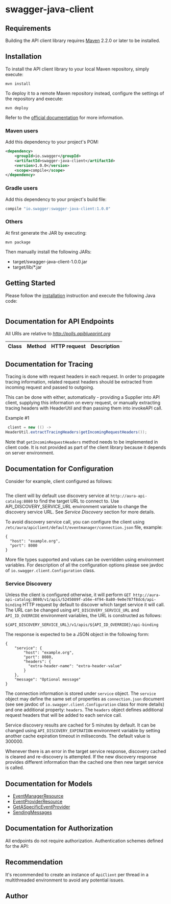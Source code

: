 # swagger-java-client

## Requirements

Building the API client library requires [Maven](https://maven.apache.org/) 2.2.0 or later to be installed.

## Installation

To install the API client library to your local Maven repository, simply execute:

```shell
mvn install
```

To deploy it to a remote Maven repository instead, configure the settings of the repository and execute:

```shell
mvn deploy
```

Refer to the [official documentation](https://maven.apache.org/plugins/maven-deploy-plugin/usage.html) for more information.

### Maven users

Add this dependency to your project's POM:

```xml
<dependency>
    <groupId>io.swagger</groupId>
    <artifactId>swagger-java-client</artifactId>
    <version>1.0.0</version>
    <scope>compile</scope>
</dependency>
```

### Gradle users

Add this dependency to your project's build file:

```groovy
compile "io.swagger:swagger-java-client:1.0.0"
```

### Others

At first generate the JAR by executing:

    mvn package

Then manually install the following JARs:

* target/swagger-java-client-1.0.0.jar
* target/lib/*.jar

## Getting Started

Please follow the [installation](#installation) instruction and execute the following Java code:

```java

```

## Documentation for API Endpoints

All URIs are relative to *http://polls.apiblueprint.org*

Class | Method | HTTP request | Description
------------ | ------------- | ------------- | -------------


## Documentation for Tracing
Tracing is done with request headers in each request. In order to propagate tracing information,
related request headers should be extracted from incoming request and passed to outgoing.

This can be done with either, automatically - providing a Supplier into API client, supplying this information
on every request, or manually extracting tracing headers with HeaderUtil and than passing them into invokeAPI call.

Example #1

```java
 client = new (() ->
HeaderUtil.extractTracingHeaders(getIncomingRequestHeaders());
```

Note that `getIncominRequestHeaders` method needs to be implemented in client code.
It is not provided as part of the client library because it depends on server environment.

## Documentation for Configuration

Consider for example, client configured as follows:

```

```

The client will by default use discovery service at `http://aura-api-catalog:8080` to find the target URL to connect to.
Use API_DISCOVERY_SERVICE_URL environment variable to change the discovery service URL.
See _Service Discovery_ section for more details.

To avoid discovery service call, you can configure the client using `/etc/aura/apiclient/default/eventmanager/connection.json` file, example:

```
{
  "host": "example.org",
  "port": 8080
}
```

More file types supported and values can be overridden using environment variables.
For description of all the configuration options please see javdoc of `io.swagger.client.Configuration` class.

### Service Discovery

Unless the client is configured otherwise, it will perform `GET http://aura-api-catalog:8080/v1/apis/5245089f-a56e-4f94-8a80-9e0e787f8dc6/api-binding`
HTTP request by default to discover which target service it will call.
The URL can be changed using `API_DISCOVERY_SERVICE_URL` and `API_ID_OVERRIDE` environment variables,
the URL is constructed as follows:

```
${API_DISCOVERY_SERVICE_URL}/v1/apis/${API_ID_OVERRIDE}/api-binding
```

The response is expected to be a JSON object in the following form:

```
{
    "service": {
        "host": "example.org",
        "port": 8080,
        "headers": {
          "extra-header-name": "extra-header-value"
        }
    },
    "message": "Optional message"
}
```

The connection information is stored under `service` object.
The `service` object may define the same set of properties as `connection.json` document
(see see javdoc of `io.swagger.client.Configuration` class for more details)
and one additional property: `headers`.
The `headers` object defines additional request headers that will be added to each service call.

Service discovery results are cached for 5 minutes by default. It can be changed using
`API_DISCOVERY_EXPIRATION` environment variable by setting another cache expiration timeout
in miliseconds. The default value is 300000.

Whenever there is an error in the target service response, discovery cached is cleared and re-discovery is attempted.
If the new discovery response provides different information than the cached one then new target service is called.

## Documentation for Models

 - [EventManagerResource](docs/EventManagerResource.md)
 - [EventProviderResource](docs/EventProviderResource.md)
 - [GetASpecificEventProvider](docs/GetASpecificEventProvider.md)
 - [SendingMessages](docs/SendingMessages.md)


## Documentation for Authorization

All endpoints do not require authorization.
Authentication schemes defined for the API:

## Recommendation

It's recommended to create an instance of `ApiClient` per thread in a multithreaded environment to avoid any potential issues.

## Author


